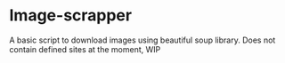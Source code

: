 # Image-scrapper
A basic script to download images using beautiful soup library. Does not contain defined sites at the moment, WIP
